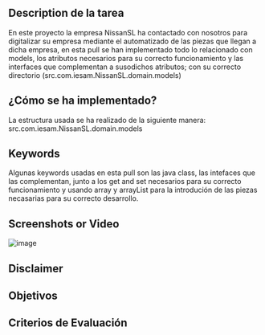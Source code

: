 ## Description de la tarea

En este proyecto la empresa NissanSL ha contactado con nosotros para digitalizar su empresa mediante el automatizado de las piezas que llegan a dicha empresa, en esta pull se han implementado todo lo relacionado con models, los atributos necesarios para su correcto funcionamiento y las interfaces que complementan a susodichos atributos; con su correcto directorio (src.com.iesam.NissanSL.domain.models)
## ¿Cómo se ha implementado?

La estructura usada se ha realizado de la siguiente manera: src.com.iesam.NissanSL.domain.models

## Keywords

Algunas keywords usadas en esta pull son las java class, las intefaces que las complementan, junto a los get and set necesarios para su correcto funcionamiento y usando array y arrayList para la introdución de las piezas necasarias para su correcto desarrollo.

## Screenshots or Video

![image](https://user-images.githubusercontent.com/115726062/214608066-38f1e7cb-76e1-427b-beee-d545f22ba1a3.png)

## Disclaimer

## Objetivos

<!-- Lo actualiza el profesor.. 
Buscar en el README el Resultado de Aprendizaje con el que se está trabajando -->

## Criterios de Evaluación

<!-- 
    Lo actualiza el profesor.
    Buscar en el README los criterios de Evaluación con los que se están trabajando.
    Marca con una [X] los conseguidos. Ejemplo:
    [ ] Criterio Evaluación 1.
    [ ] Criterio Evaluación 2.
    [X] Criterio Evaluación 3.
-->
